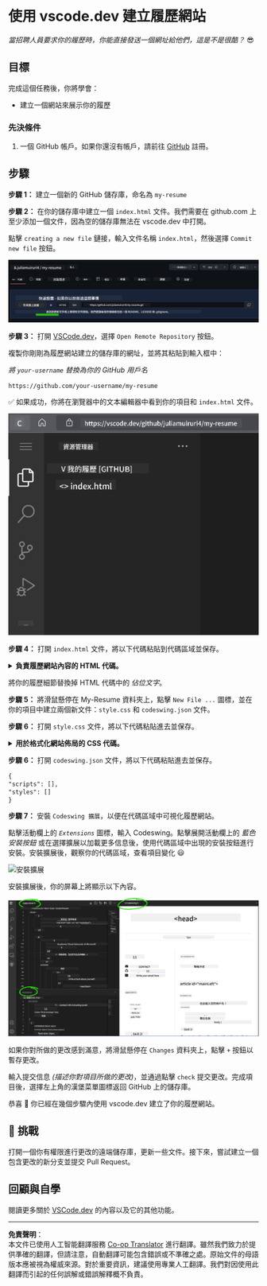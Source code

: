 <!--
CO_OP_TRANSLATOR_METADATA:
{
  "original_hash": "bd3aa6d2b879c30ea496c43aec1c49ed",
  "translation_date": "2025-08-29T15:09:44+00:00",
  "source_file": "8-code-editor/1-using-a-code-editor/assignment.md",
  "language_code": "hk"
}
-->
# 使用 vscode.dev 建立履歷網站

_當招聘人員要求你的履歷時，你能直接發送一個網址給他們，這是不是很酷？_ 😎

<!----
TODO: 添加一張可選的圖片
![使用代碼編輯器](../../../../translated_images/webdev101-vscode-dev.f53c14e8dad231ea09d9e07a2db4a01551d2dc6cdf21225038389e11156af023.hk.png)
> 手繪筆記由 [作者名稱](https://example.com) 提供
---->

<!---
## 課前測驗
[課前測驗](https://ff-quizzes.netlify.app/web/quiz/3)
---->

## 目標

完成這個任務後，你將學會：

- 建立一個網站來展示你的履歷

### 先決條件

1. 一個 GitHub 帳戶。如果你還沒有帳戶，請前往 [GitHub](https://github.com/) 註冊。

## 步驟

**步驟 1：** 建立一個新的 GitHub 儲存庫，命名為 `my-resume`

**步驟 2：** 在你的儲存庫中建立一個 `index.html` 文件。我們需要在 github.com 上至少添加一個文件，因為空的儲存庫無法在 vscode.dev 中打開。

點擊 `creating a new file` 鏈接，輸入文件名稱 `index.html`，然後選擇 `Commit new file` 按鈕。

![在 github.com 上建立新文件](../../../../translated_images/new-file-github.com.c886796d800e8056561829a181be1382c5303da9d902d8b2dd82b68a4806e21f.hk.png)

**步驟 3：** 打開 [VSCode.dev](https://vscode.dev)，選擇 `Open Remote Repository` 按鈕。

複製你剛剛為履歷網站建立的儲存庫的網址，並將其粘貼到輸入框中：

_將 `your-username` 替換為你的 GitHub 用戶名_

```
https://github.com/your-username/my-resume
```

✅ 如果成功，你將在瀏覽器中的文本編輯器中看到你的項目和 `index.html` 文件。

![建立新文件](../../../../translated_images/project-on-vscode.dev.e79815a9a95ee7feac72ebe5c941c91279716be37c575dbdbf2f43bea2c7d8b6.hk.png)

**步驟 4：** 打開 `index.html` 文件，將以下代碼粘貼到代碼區域並保存。

<details>
    <summary><b>負責履歷網站內容的 HTML 代碼。</b></summary>
    
        <html>

            <head>
                <link href="style.css" rel="stylesheet">
                <link rel="stylesheet" href="https://cdnjs.cloudflare.com/ajax/libs/font-awesome/5.15.4/css/all.min.css">
                <title>你的名字在這裡！</title>
            </head>
            <body>
                <header id="header">
                    <!-- 履歷標題，包含你的名字和職稱 -->
                    <h1>你的名字在這裡！</h1>
                    <hr>
                    你的角色！
                    <hr>
                </header>
                <main>
                    <article id="mainLeft">
                        <section>
                            <h2>聯絡方式</h2>
                            <!-- 聯絡信息，包括社交媒體 -->
                            <p>
                                <i class="fa fa-envelope" aria-hidden="true"></i>
                                <a href="mailto:username@domain.top-level domain">在這裡填寫你的電子郵件</a>
                            </p>
                            <p>
                                <i class="fab fa-github" aria-hidden="true"></i>
                                <a href="github.com/yourGitHubUsername">在這裡填寫你的用戶名！</a>
                            </p>
                            <p>
                                <i class="fab fa-linkedin" aria-hidden="true"></i>
                                <a href="linkedin.com/yourLinkedInUsername">在這裡填寫你的用戶名！</a>
                            </p>
                        </section>
                        <section>
                            <h2>技能</h2>
                            <!-- 你的技能 -->
                            <ul>
                                <li>技能 1！</li>
                                <li>技能 2！</li>
                                <li>技能 3！</li>
                                <li>技能 4！</li>
                            </ul>
                        </section>
                        <section>
                            <h2>教育背景</h2>
                            <!-- 你的教育背景 -->
                            <h3>在這裡填寫你的課程！</h3>
                            <p>
                                在這裡填寫你的學校名稱！
                            </p>
                            <p>
                                開始日期 - 結束日期
                            </p>
                        </section>            
                    </article>
                    <article id="mainRight">
                        <section>
                            <h2>關於我</h2>
                            <!-- 關於你的簡介 -->
                            <p>在這裡寫一段關於自己的簡介！</p>
                        </section>
                        <section>
                            <h2>工作經驗</h2>
                            <!-- 你的工作經驗 -->
                            <h3>職位名稱</h3>
                            <p>
                                公司名稱在這裡 | 開始月份 – 結束月份
                            </p>
                            <ul>
                                    <li>任務 1 - 描述你做了什麼！</li>
                                    <li>任務 2 - 描述你做了什麼！</li>
                                    <li>描述你的貢獻成果/影響</li>
                                    
                            </ul>
                            <h3>職位名稱 2</h3>
                            <p>
                                公司名稱在這裡 | 開始月份 – 結束月份
                            </p>
                            <ul>
                                    <li>任務 1 - 描述你做了什麼！</li>
                                    <li>任務 2 - 描述你做了什麼！</li>
                                    <li>描述你的貢獻成果/影響</li>
                                    
                            </ul>
                        </section>
                    </article>
                </main>
            </body>
        </html>
</details>

將你的履歷細節替換掉 HTML 代碼中的 _佔位文字_。

**步驟 5：** 將滑鼠懸停在 My-Resume 資料夾上，點擊 `New File ...` 圖標，並在你的項目中建立兩個新文件：`style.css` 和 `codeswing.json` 文件。

**步驟 6：** 打開 `style.css` 文件，將以下代碼粘貼進去並保存。

<details>
        <summary><b>用於格式化網站佈局的 CSS 代碼。</b></summary>
            
            body {
                font-family: 'Segoe UI', Tahoma, Geneva, Verdana, sans-serif;
                font-size: 16px;
                max-width: 960px;
                margin: auto;
            }
            h1 {
                font-size: 3em;
                letter-spacing: .6em;
                padding-top: 1em;
                padding-bottom: 1em;
            }

            h2 {
                font-size: 1.5em;
                padding-bottom: 1em;
            }

            h3 {
                font-size: 1em;
                padding-bottom: 1em;
            }
            main { 
                display: grid;
                grid-template-columns: 40% 60%;
                margin-top: 3em;
            }
            header {
                text-align: center;
                margin: auto 2em;
            }

            section {
                margin: auto 1em 4em 2em;
            }

            i {
                margin-right: .5em;
            }

            p {
                margin: .2em auto
            }

            hr {
                border: none;
                background-color: lightgray;
                height: 1px;
            }

            h1, h2, h3 {
                font-weight: 100;
                margin-bottom: 0;
            }
            #mainLeft {
                border-right: 1px solid lightgray;
            }
            
</details>

**步驟 6：** 打開 `codeswing.json` 文件，將以下代碼粘貼進去並保存。

    {
    "scripts": [],
    "styles": []
    }

**步驟 7：** 安裝 `Codeswing 擴展`，以便在代碼區域中可視化履歷網站。

點擊活動欄上的 _`Extensions`_ 圖標，輸入 Codeswing。點擊展開活動欄上的 _藍色安裝按鈕_ 或在選擇擴展以加載更多信息後，使用代碼區域中出現的安裝按鈕進行安裝。安裝擴展後，觀察你的代碼區域，查看項目變化 😃

![安裝擴展](../../../../8-code-editor/images/install-extension.gif)

安裝擴展後，你的屏幕上將顯示以下內容。

![Codeswing 擴展運行效果](../../../../translated_images/after-codeswing-extension-pb.0ebddddcf73b550994947a9084e35e2836c713ae13839d49628e3c764c1cfe83.hk.png)

如果你對所做的更改感到滿意，將滑鼠懸停在 `Changes` 資料夾上，點擊 `+` 按鈕以暫存更改。

輸入提交信息 _(描述你對項目所做的更改)_，並通過點擊 `check` 提交更改。完成項目後，選擇左上角的漢堡菜單圖標返回 GitHub 上的儲存庫。

恭喜 🎉 你已經在幾個步驟內使用 vscode.dev 建立了你的履歷網站。

## 🚀 挑戰

打開一個你有權限進行更改的遠端儲存庫，更新一些文件。接下來，嘗試建立一個包含更改的新分支並提交 Pull Request。

<!----
## 課後測驗
[課後測驗](https://ff-quizzes.netlify.app/web/quiz/4)
---->

## 回顧與自學

閱讀更多關於 [VSCode.dev](https://code.visualstudio.com/docs/editor/vscode-web?WT.mc_id=academic-0000-alfredodeza) 的內容以及它的其他功能。

---

**免責聲明**：  
本文件已使用人工智能翻譯服務 [Co-op Translator](https://github.com/Azure/co-op-translator) 進行翻譯。雖然我們致力於提供準確的翻譯，但請注意，自動翻譯可能包含錯誤或不準確之處。原始文件的母語版本應被視為權威來源。對於重要資訊，建議使用專業人工翻譯。我們對因使用此翻譯而引起的任何誤解或錯誤解釋概不負責。